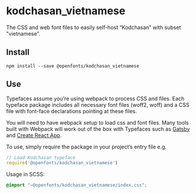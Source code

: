 
# kodchasan_vietnamese

The CSS and web font files to easily self-host “Kodchasan” with subset "vietnamese".

## Install

`npm install --save @openfonts/kodchasan_vietnamese`

## Use

Typefaces assume you’re using webpack to process CSS and files. Each typeface
package includes all necessary font files (woff2, woff) and a CSS file with
font-face declarations pointing at these files.

You will need to have webpack setup to load css and font files. Many tools built
with Webpack will work out of the box with Typefaces such as [Gatsby](https://github.com/gatsbyjs/gatsby)
and [Create React App](https://github.com/facebookincubator/create-react-app).

To use, simply require the package in your project’s entry file e.g.

```javascript
// Load Kodchasan typeface
require('@openfonts/kodchasan_vietnamese')
```

Usage in SCSS:
```scss
@import "~@openfonts/kodchasan_vietnamese/index.css";
```

